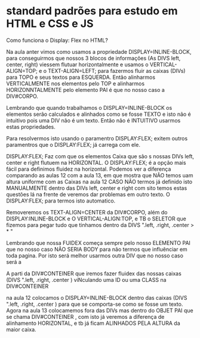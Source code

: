 # standard padrões para estudo em HTML e CSS e JS

Como funciona o Display: Flex no HTML?


Na aula anter vimos como  usamos a propriedade DISPLAY=INLINE-BLOCK, para conseguirmos que nossos 3 blocos de informações (As DIVS left, center, right) viessem flutuar horizontalmente e usamos o VERTICAL-ALIGN=TOP; e o TEXT-ALIGN=LEFT; para fazermos fluir as caixas (DIVs) para TOPO e seus textos para ESQUERDA.
Então alinharmos VERTICALMENTE nos elementos pelo TOP e alinharmos HORIZONNTALMENTE  pelo elemento PAI é que no nosso caso a DIV#CORPO.

Lembrando que quando trabalhamos o DISPLAY=INLINE-BLOCK os elementos serão calculados e alinhados  como se fosse TEXTO e isto não é intuitivo pois uma DIV não é um texto. Então não é INTUITIVO usarmos estas propriedades.

Para resolvermos isto usando o paramentro DISPLAY:FLEX; exitem  outros paramentros que o DISPLAY:FLEX; já carrega com ele.

DISPLAY:FLEX; Faz com que os elementos Caixa que são s nossas DIVs left, center e right flutuem na HORIZONTAL.
O DISPLAY:FLEX; é a opção mais fácil para definimos fluidez na horizontal. Podemos ver a diferença comparando as aulas 12 com a aula 13, em que mostra que NÃO temos uam altura uniforme com  as Caixas na aula 12 CASO NÃO termos já definido isto MANUALMENTE dentro das DIVs left, center e right com sito temos estas questões lá na frente de veremos dar problemas em outro texto. O DISPLAY:FLEX; para termos isto automatico.

Removeremos os TEXT-ALIGN=CENTER da DIV#CORPO, além do DISPLAY:INLINE-BLOCK e O VERTICAL-ALIGN:TOP, e TB o SELETOR que fizemos para pegar tudo que tinhamos dentro da DIVS ".left, .right, .center > * "

Lembrando que nossa FUIDEX começa sempre pelo nosso ELEMENTO PAI que no nosso caso NÃO SERIA BODY para não termos que influênciar em toda pagina. Por isto será melhor  usarmos outra DIV que no nosso caso será  a

A parti da  DIV#CONTEINER  que iremos fazer fluidex das nossas caixas (DIVS ".left, .right, .center ) viNculando uma ID ou uma CLASS na  DIV#CONTEINER

na aula 12 colocamos o DISPLAY=INLINE-BLOCK dentro das caixas (DIVS ".left, .right, .center ) para que se comporta-se como se fosse um texto. Agora na aula 13 colocamemos fora das DIVs mas  dentro do OBJET PAI que se chama  DIV#CONTEINER , com isto já veremos a diferença de alinhamento  HORIZONTAL, e tb já ficam ALINHADOS PELA ALTURA  da maior caixa.






